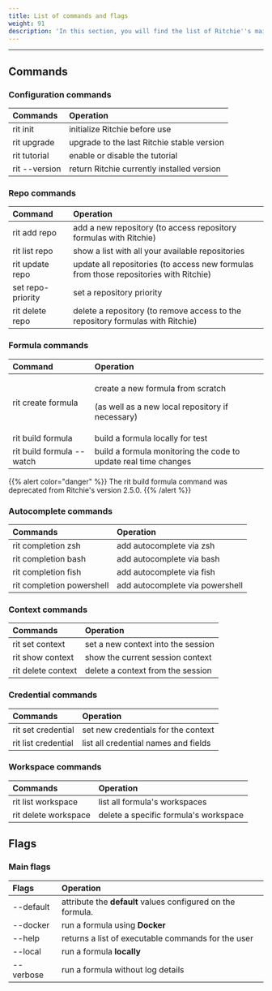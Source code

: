 ```yaml
---
title: List of commands and flags
weight: 91
description: 'In this section, you will find the list of Ritchie''s main commands'
---
```


---

## Commands

### Configuration commands

| Commands | Operation |
| :--- | :--- |
| rit init  | initialize Ritchie before use |
| rit upgrade | upgrade to the last Ritchie stable version |
| rit tutorial  | enable or disable the tutorial |
| rit --version | return Ritchie currently installed version |

### Repo commands 

| Command | Operation |
| :--- | :--- |
| rit add repo | add a new repository \(to access repository formulas with Ritchie\) |
| rit list repo |  show a list with all your available repositories |
| rit update repo | update all repositories  \(to access new formulas from those repositories with Ritchie\) |
| set repo-priority | set a repository priority |
| rit delete repo | delete a repository \(to remove access to the repository formulas with Ritchie\) |

### Formula commands

<table>
  <thead>
    <tr>
      <th style="text-align:left">Command</th>
      <th style="text-align:left">Operation</th>
    </tr>
  </thead>
  <tbody>
    <tr>
      <td style="text-align:left">rit create formula</td>
      <td style="text-align:left">
        <p>create a new formula from scratch</p>
        <p>(as well as a new local repository if necessary)</p>
      </td>
    </tr>
    <tr>
      <td style="text-align:left">rit build formula</td>
      <td style="text-align:left">build a formula locally for test</td>
    </tr>
    <tr>
      <td style="text-align:left">rit build formula --watch</td>
      <td style="text-align:left">build a formula monitoring the code to update real time changes</td>
    </tr>
  </tbody>
</table>

{{% alert color="danger" %}}
The rit build formula command was deprecated from Ritchie's version 2.5.0.
{{% /alert %}}

### Autocomplete commands

| Commands | Operation |
| :--- | :--- |
| rit completion zsh | add autocomplete via zsh |
| rit completion bash | add autocomplete via bash |
| rit completion fish | add autocomplete via fish |
| rit completion powershell | add autocomplete via powershell |

### Context commands

| Commands | Operation |
| :--- | :--- |
| rit set context | set a new context into the session |
| rit show context | show the current session context |
| rit delete context | delete a context from the session |

### Credential commands

| Commands | Operation |
| :--- | :--- |
| rit set credential | set new credentials for the context |
| rit list credential | list all credential names and fields |

### Workspace commands

| Commands | Operation |
| :--- | :--- |
| rit list workspace | list all formula's workspaces  |
| rit delete workspace | delete a specific formula's workspace |

## Flags 

### Main flags

| Flags | Operation |
| :--- | :--- |
| --default | attribute the **default** values configured on the formula. |
| --docker | run a formula using **Docker** |
| --help | returns a list of executable commands for the user |
| --local | run a formula **locally** |
| --verbose | run a formula without log details |
